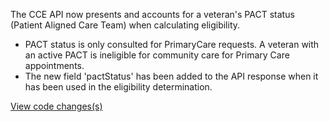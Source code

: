 The CCE API now presents and accounts for a veteran's PACT status (Patient Aligned Care Team) when calculating eligibility.
- PACT status is only consulted for PrimaryCare requests. A veteran with an active PACT is ineligible for community care for Primary Care appointments.  
- The new field 'pactStatus' has been added to the API response when it has been used in the eligibility determination.

[View code changes(s)](https://github.com/department-of-veterans-affairs/health-apis-community-care-eligibility/pull/131)
